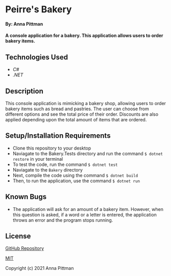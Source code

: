 # Peirre's Bakery

#### By: Anna Pittman

#### A console application for a bakery. This application allows users to order bakery items.

## Technologies Used

* _C#_
* _.NET_

## Description

This console application is mimicking a bakery shop, allowing users to order bakery items such as bread and pastries. The user can choose from different options and see the total price of their order. Discounts are also applied depending upon the total amount of items that are ordered. 

## Setup/Installation Requirements

* Clone this repository to your desktop
* Naviagate to the Bakery.Tests directory and run the command `$ dotnet restore` in your terminal 
* To test the code, run the command `$ dotnet test`
* Naviagate to the `Bakery` directory 
* Next, compile the code using the command `$ dotnet build` 
* Then, to run the application, use the command `$ dotnet run`

## Known Bugs

* The application will ask for an amount of a bakery item. However, when this question is asked, if a word or a letter is entered, the application throws an error and the program stops running.

## License

[GitHub Repository](https://github.com/an12346/peirresbakery)

[MIT](https://opensource.org/licenses/MIT)

Copyright (c) 2021 Anna Pittman